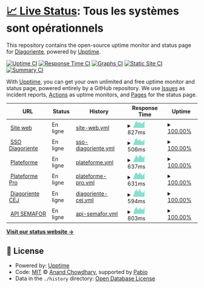 # [📈 Live Status](https://diagoriente.github.io/upptime): <!--live status--> **Tous les systèmes sont opérationnels**

This repository contains the open-source uptime monitor and status page for [Diagoriente](https://diagoriente.beta.gouv.fr), powered by [Upptime](https://github.com/upptime/upptime).

[![Uptime CI](https://github.com/diagoriente/upptime/workflows/Uptime%20CI/badge.svg)](https://github.com/diagoriente/upptime/actions?query=workflow%3A%22Uptime+CI%22)
[![Response Time CI](https://github.com/diagoriente/upptime/workflows/Response%20Time%20CI/badge.svg)](https://github.com/diagoriente/upptime/actions?query=workflow%3A%22Response+Time+CI%22)
[![Graphs CI](https://github.com/diagoriente/upptime/workflows/Graphs%20CI/badge.svg)](https://github.com/diagoriente/upptime/actions?query=workflow%3A%22Graphs+CI%22)
[![Static Site CI](https://github.com/diagoriente/upptime/workflows/Static%20Site%20CI/badge.svg)](https://github.com/diagoriente/upptime/actions?query=workflow%3A%22Static+Site+CI%22)
[![Summary CI](https://github.com/diagoriente/upptime/workflows/Summary%20CI/badge.svg)](https://github.com/diagoriente/upptime/actions?query=workflow%3A%22Summary+CI%22)

With [Upptime](https://upptime.js.org), you can get your own unlimited and free uptime monitor and status page, powered entirely by a GitHub repository. We use [Issues](https://github.com/diagoriente/upptime/issues) as incident reports, [Actions](https://github.com/diagoriente/upptime/actions) as uptime monitors, and [Pages](https://diagoriente.github.io/upptime) for the status page.

<!--start: status pages-->
<!-- This summary is generated by Upptime (https://github.com/upptime/upptime) -->
<!-- Do not edit this manually, your changes will be overwritten -->
<!-- prettier-ignore -->
| URL | Status | History | Response Time | Uptime |
| --- | ------ | ------- | ------------- | ------ |
| <img alt="" src="https://icons.duckduckgo.com/ip3/diagoriente.fr.ico" height="13"> [Site web](https://diagoriente.fr) | En ligne | [site-web.yml](https://github.com/Diagoriente/upptime/commits/HEAD/history/site-web.yml) | <details><summary><img alt="Response time graph" src="./graphs/site-web/response-time-week.png" height="20"> 827ms</summary><br><a href="https://diagoriente.github.io/upptime/history/site-web"><img alt="Response time 1390" src="https://img.shields.io/endpoint?url=https%3A%2F%2Fraw.githubusercontent.com%2FDiagoriente%2Fupptime%2FHEAD%2Fapi%2Fsite-web%2Fresponse-time.json"></a><br><a href="https://diagoriente.github.io/upptime/history/site-web"><img alt="24-hour response time 1101" src="https://img.shields.io/endpoint?url=https%3A%2F%2Fraw.githubusercontent.com%2FDiagoriente%2Fupptime%2FHEAD%2Fapi%2Fsite-web%2Fresponse-time-day.json"></a><br><a href="https://diagoriente.github.io/upptime/history/site-web"><img alt="7-day response time 827" src="https://img.shields.io/endpoint?url=https%3A%2F%2Fraw.githubusercontent.com%2FDiagoriente%2Fupptime%2FHEAD%2Fapi%2Fsite-web%2Fresponse-time-week.json"></a><br><a href="https://diagoriente.github.io/upptime/history/site-web"><img alt="30-day response time 1512" src="https://img.shields.io/endpoint?url=https%3A%2F%2Fraw.githubusercontent.com%2FDiagoriente%2Fupptime%2FHEAD%2Fapi%2Fsite-web%2Fresponse-time-month.json"></a><br><a href="https://diagoriente.github.io/upptime/history/site-web"><img alt="1-year response time 1390" src="https://img.shields.io/endpoint?url=https%3A%2F%2Fraw.githubusercontent.com%2FDiagoriente%2Fupptime%2FHEAD%2Fapi%2Fsite-web%2Fresponse-time-year.json"></a></details> | <details><summary><a href="https://diagoriente.github.io/upptime/history/site-web">100.00%</a></summary><a href="https://diagoriente.github.io/upptime/history/site-web"><img alt="All-time uptime 99.43%" src="https://img.shields.io/endpoint?url=https%3A%2F%2Fraw.githubusercontent.com%2FDiagoriente%2Fupptime%2FHEAD%2Fapi%2Fsite-web%2Fuptime.json"></a><br><a href="https://diagoriente.github.io/upptime/history/site-web"><img alt="24-hour uptime 100.00%" src="https://img.shields.io/endpoint?url=https%3A%2F%2Fraw.githubusercontent.com%2FDiagoriente%2Fupptime%2FHEAD%2Fapi%2Fsite-web%2Fuptime-day.json"></a><br><a href="https://diagoriente.github.io/upptime/history/site-web"><img alt="7-day uptime 100.00%" src="https://img.shields.io/endpoint?url=https%3A%2F%2Fraw.githubusercontent.com%2FDiagoriente%2Fupptime%2FHEAD%2Fapi%2Fsite-web%2Fuptime-week.json"></a><br><a href="https://diagoriente.github.io/upptime/history/site-web"><img alt="30-day uptime 94.97%" src="https://img.shields.io/endpoint?url=https%3A%2F%2Fraw.githubusercontent.com%2FDiagoriente%2Fupptime%2FHEAD%2Fapi%2Fsite-web%2Fuptime-month.json"></a><br><a href="https://diagoriente.github.io/upptime/history/site-web"><img alt="1-year uptime 99.43%" src="https://img.shields.io/endpoint?url=https%3A%2F%2Fraw.githubusercontent.com%2FDiagoriente%2Fupptime%2FHEAD%2Fapi%2Fsite-web%2Fuptime-year.json"></a></details>
| <img alt="" src="https://icons.duckduckgo.com/ip3/authentification.diagoriente.fr.ico" height="13"> [SSO Diagoriente](https://authentification.diagoriente.fr) | En ligne | [sso-diagoriente.yml](https://github.com/Diagoriente/upptime/commits/HEAD/history/sso-diagoriente.yml) | <details><summary><img alt="Response time graph" src="./graphs/sso-diagoriente/response-time-week.png" height="20"> 506ms</summary><br><a href="https://diagoriente.github.io/upptime/history/sso-diagoriente"><img alt="Response time 829" src="https://img.shields.io/endpoint?url=https%3A%2F%2Fraw.githubusercontent.com%2FDiagoriente%2Fupptime%2FHEAD%2Fapi%2Fsso-diagoriente%2Fresponse-time.json"></a><br><a href="https://diagoriente.github.io/upptime/history/sso-diagoriente"><img alt="24-hour response time 632" src="https://img.shields.io/endpoint?url=https%3A%2F%2Fraw.githubusercontent.com%2FDiagoriente%2Fupptime%2FHEAD%2Fapi%2Fsso-diagoriente%2Fresponse-time-day.json"></a><br><a href="https://diagoriente.github.io/upptime/history/sso-diagoriente"><img alt="7-day response time 506" src="https://img.shields.io/endpoint?url=https%3A%2F%2Fraw.githubusercontent.com%2FDiagoriente%2Fupptime%2FHEAD%2Fapi%2Fsso-diagoriente%2Fresponse-time-week.json"></a><br><a href="https://diagoriente.github.io/upptime/history/sso-diagoriente"><img alt="30-day response time 1101" src="https://img.shields.io/endpoint?url=https%3A%2F%2Fraw.githubusercontent.com%2FDiagoriente%2Fupptime%2FHEAD%2Fapi%2Fsso-diagoriente%2Fresponse-time-month.json"></a><br><a href="https://diagoriente.github.io/upptime/history/sso-diagoriente"><img alt="1-year response time 829" src="https://img.shields.io/endpoint?url=https%3A%2F%2Fraw.githubusercontent.com%2FDiagoriente%2Fupptime%2FHEAD%2Fapi%2Fsso-diagoriente%2Fresponse-time-year.json"></a></details> | <details><summary><a href="https://diagoriente.github.io/upptime/history/sso-diagoriente">100.00%</a></summary><a href="https://diagoriente.github.io/upptime/history/sso-diagoriente"><img alt="All-time uptime 99.22%" src="https://img.shields.io/endpoint?url=https%3A%2F%2Fraw.githubusercontent.com%2FDiagoriente%2Fupptime%2FHEAD%2Fapi%2Fsso-diagoriente%2Fuptime.json"></a><br><a href="https://diagoriente.github.io/upptime/history/sso-diagoriente"><img alt="24-hour uptime 100.00%" src="https://img.shields.io/endpoint?url=https%3A%2F%2Fraw.githubusercontent.com%2FDiagoriente%2Fupptime%2FHEAD%2Fapi%2Fsso-diagoriente%2Fuptime-day.json"></a><br><a href="https://diagoriente.github.io/upptime/history/sso-diagoriente"><img alt="7-day uptime 100.00%" src="https://img.shields.io/endpoint?url=https%3A%2F%2Fraw.githubusercontent.com%2FDiagoriente%2Fupptime%2FHEAD%2Fapi%2Fsso-diagoriente%2Fuptime-week.json"></a><br><a href="https://diagoriente.github.io/upptime/history/sso-diagoriente"><img alt="30-day uptime 93.12%" src="https://img.shields.io/endpoint?url=https%3A%2F%2Fraw.githubusercontent.com%2FDiagoriente%2Fupptime%2FHEAD%2Fapi%2Fsso-diagoriente%2Fuptime-month.json"></a><br><a href="https://diagoriente.github.io/upptime/history/sso-diagoriente"><img alt="1-year uptime 99.22%" src="https://img.shields.io/endpoint?url=https%3A%2F%2Fraw.githubusercontent.com%2FDiagoriente%2Fupptime%2FHEAD%2Fapi%2Fsso-diagoriente%2Fuptime-year.json"></a></details>
| <img alt="" src="https://icons.duckduckgo.com/ip3/plateforme.diagoriente.fr.ico" height="13"> [Plateforme](https://plateforme.diagoriente.fr) | En ligne | [plateforme.yml](https://github.com/Diagoriente/upptime/commits/HEAD/history/plateforme.yml) | <details><summary><img alt="Response time graph" src="./graphs/plateforme/response-time-week.png" height="20"> 637ms</summary><br><a href="https://diagoriente.github.io/upptime/history/plateforme"><img alt="Response time 887" src="https://img.shields.io/endpoint?url=https%3A%2F%2Fraw.githubusercontent.com%2FDiagoriente%2Fupptime%2FHEAD%2Fapi%2Fplateforme%2Fresponse-time.json"></a><br><a href="https://diagoriente.github.io/upptime/history/plateforme"><img alt="24-hour response time 764" src="https://img.shields.io/endpoint?url=https%3A%2F%2Fraw.githubusercontent.com%2FDiagoriente%2Fupptime%2FHEAD%2Fapi%2Fplateforme%2Fresponse-time-day.json"></a><br><a href="https://diagoriente.github.io/upptime/history/plateforme"><img alt="7-day response time 637" src="https://img.shields.io/endpoint?url=https%3A%2F%2Fraw.githubusercontent.com%2FDiagoriente%2Fupptime%2FHEAD%2Fapi%2Fplateforme%2Fresponse-time-week.json"></a><br><a href="https://diagoriente.github.io/upptime/history/plateforme"><img alt="30-day response time 797" src="https://img.shields.io/endpoint?url=https%3A%2F%2Fraw.githubusercontent.com%2FDiagoriente%2Fupptime%2FHEAD%2Fapi%2Fplateforme%2Fresponse-time-month.json"></a><br><a href="https://diagoriente.github.io/upptime/history/plateforme"><img alt="1-year response time 887" src="https://img.shields.io/endpoint?url=https%3A%2F%2Fraw.githubusercontent.com%2FDiagoriente%2Fupptime%2FHEAD%2Fapi%2Fplateforme%2Fresponse-time-year.json"></a></details> | <details><summary><a href="https://diagoriente.github.io/upptime/history/plateforme">100.00%</a></summary><a href="https://diagoriente.github.io/upptime/history/plateforme"><img alt="All-time uptime 99.39%" src="https://img.shields.io/endpoint?url=https%3A%2F%2Fraw.githubusercontent.com%2FDiagoriente%2Fupptime%2FHEAD%2Fapi%2Fplateforme%2Fuptime.json"></a><br><a href="https://diagoriente.github.io/upptime/history/plateforme"><img alt="24-hour uptime 100.00%" src="https://img.shields.io/endpoint?url=https%3A%2F%2Fraw.githubusercontent.com%2FDiagoriente%2Fupptime%2FHEAD%2Fapi%2Fplateforme%2Fuptime-day.json"></a><br><a href="https://diagoriente.github.io/upptime/history/plateforme"><img alt="7-day uptime 100.00%" src="https://img.shields.io/endpoint?url=https%3A%2F%2Fraw.githubusercontent.com%2FDiagoriente%2Fupptime%2FHEAD%2Fapi%2Fplateforme%2Fuptime-week.json"></a><br><a href="https://diagoriente.github.io/upptime/history/plateforme"><img alt="30-day uptime 94.64%" src="https://img.shields.io/endpoint?url=https%3A%2F%2Fraw.githubusercontent.com%2FDiagoriente%2Fupptime%2FHEAD%2Fapi%2Fplateforme%2Fuptime-month.json"></a><br><a href="https://diagoriente.github.io/upptime/history/plateforme"><img alt="1-year uptime 99.39%" src="https://img.shields.io/endpoint?url=https%3A%2F%2Fraw.githubusercontent.com%2FDiagoriente%2Fupptime%2FHEAD%2Fapi%2Fplateforme%2Fuptime-year.json"></a></details>
| <img alt="" src="https://icons.duckduckgo.com/ip3/plateforme-pro.diagoriente.fr.ico" height="13"> [Plateforme Pro](https://plateforme-pro.diagoriente.fr) | En ligne | [plateforme-pro.yml](https://github.com/Diagoriente/upptime/commits/HEAD/history/plateforme-pro.yml) | <details><summary><img alt="Response time graph" src="./graphs/plateforme-pro/response-time-week.png" height="20"> 631ms</summary><br><a href="https://diagoriente.github.io/upptime/history/plateforme-pro"><img alt="Response time 949" src="https://img.shields.io/endpoint?url=https%3A%2F%2Fraw.githubusercontent.com%2FDiagoriente%2Fupptime%2FHEAD%2Fapi%2Fplateforme-pro%2Fresponse-time.json"></a><br><a href="https://diagoriente.github.io/upptime/history/plateforme-pro"><img alt="24-hour response time 801" src="https://img.shields.io/endpoint?url=https%3A%2F%2Fraw.githubusercontent.com%2FDiagoriente%2Fupptime%2FHEAD%2Fapi%2Fplateforme-pro%2Fresponse-time-day.json"></a><br><a href="https://diagoriente.github.io/upptime/history/plateforme-pro"><img alt="7-day response time 631" src="https://img.shields.io/endpoint?url=https%3A%2F%2Fraw.githubusercontent.com%2FDiagoriente%2Fupptime%2FHEAD%2Fapi%2Fplateforme-pro%2Fresponse-time-week.json"></a><br><a href="https://diagoriente.github.io/upptime/history/plateforme-pro"><img alt="30-day response time 1356" src="https://img.shields.io/endpoint?url=https%3A%2F%2Fraw.githubusercontent.com%2FDiagoriente%2Fupptime%2FHEAD%2Fapi%2Fplateforme-pro%2Fresponse-time-month.json"></a><br><a href="https://diagoriente.github.io/upptime/history/plateforme-pro"><img alt="1-year response time 949" src="https://img.shields.io/endpoint?url=https%3A%2F%2Fraw.githubusercontent.com%2FDiagoriente%2Fupptime%2FHEAD%2Fapi%2Fplateforme-pro%2Fresponse-time-year.json"></a></details> | <details><summary><a href="https://diagoriente.github.io/upptime/history/plateforme-pro">100.00%</a></summary><a href="https://diagoriente.github.io/upptime/history/plateforme-pro"><img alt="All-time uptime 99.40%" src="https://img.shields.io/endpoint?url=https%3A%2F%2Fraw.githubusercontent.com%2FDiagoriente%2Fupptime%2FHEAD%2Fapi%2Fplateforme-pro%2Fuptime.json"></a><br><a href="https://diagoriente.github.io/upptime/history/plateforme-pro"><img alt="24-hour uptime 100.00%" src="https://img.shields.io/endpoint?url=https%3A%2F%2Fraw.githubusercontent.com%2FDiagoriente%2Fupptime%2FHEAD%2Fapi%2Fplateforme-pro%2Fuptime-day.json"></a><br><a href="https://diagoriente.github.io/upptime/history/plateforme-pro"><img alt="7-day uptime 100.00%" src="https://img.shields.io/endpoint?url=https%3A%2F%2Fraw.githubusercontent.com%2FDiagoriente%2Fupptime%2FHEAD%2Fapi%2Fplateforme-pro%2Fuptime-week.json"></a><br><a href="https://diagoriente.github.io/upptime/history/plateforme-pro"><img alt="30-day uptime 94.69%" src="https://img.shields.io/endpoint?url=https%3A%2F%2Fraw.githubusercontent.com%2FDiagoriente%2Fupptime%2FHEAD%2Fapi%2Fplateforme-pro%2Fuptime-month.json"></a><br><a href="https://diagoriente.github.io/upptime/history/plateforme-pro"><img alt="1-year uptime 99.40%" src="https://img.shields.io/endpoint?url=https%3A%2F%2Fraw.githubusercontent.com%2FDiagoriente%2Fupptime%2FHEAD%2Fapi%2Fplateforme-pro%2Fuptime-year.json"></a></details>
| <img alt="" src="https://icons.duckduckgo.com/ip3/cej.diagoriente.fr.ico" height="13"> [Diagoriente CEJ](https://cej.diagoriente.fr) | En ligne | [diagoriente-cej.yml](https://github.com/Diagoriente/upptime/commits/HEAD/history/diagoriente-cej.yml) | <details><summary><img alt="Response time graph" src="./graphs/diagoriente-cej/response-time-week.png" height="20"> 594ms</summary><br><a href="https://diagoriente.github.io/upptime/history/diagoriente-cej"><img alt="Response time 2324" src="https://img.shields.io/endpoint?url=https%3A%2F%2Fraw.githubusercontent.com%2FDiagoriente%2Fupptime%2FHEAD%2Fapi%2Fdiagoriente-cej%2Fresponse-time.json"></a><br><a href="https://diagoriente.github.io/upptime/history/diagoriente-cej"><img alt="24-hour response time 694" src="https://img.shields.io/endpoint?url=https%3A%2F%2Fraw.githubusercontent.com%2FDiagoriente%2Fupptime%2FHEAD%2Fapi%2Fdiagoriente-cej%2Fresponse-time-day.json"></a><br><a href="https://diagoriente.github.io/upptime/history/diagoriente-cej"><img alt="7-day response time 594" src="https://img.shields.io/endpoint?url=https%3A%2F%2Fraw.githubusercontent.com%2FDiagoriente%2Fupptime%2FHEAD%2Fapi%2Fdiagoriente-cej%2Fresponse-time-week.json"></a><br><a href="https://diagoriente.github.io/upptime/history/diagoriente-cej"><img alt="30-day response time 2655" src="https://img.shields.io/endpoint?url=https%3A%2F%2Fraw.githubusercontent.com%2FDiagoriente%2Fupptime%2FHEAD%2Fapi%2Fdiagoriente-cej%2Fresponse-time-month.json"></a><br><a href="https://diagoriente.github.io/upptime/history/diagoriente-cej"><img alt="1-year response time 2324" src="https://img.shields.io/endpoint?url=https%3A%2F%2Fraw.githubusercontent.com%2FDiagoriente%2Fupptime%2FHEAD%2Fapi%2Fdiagoriente-cej%2Fresponse-time-year.json"></a></details> | <details><summary><a href="https://diagoriente.github.io/upptime/history/diagoriente-cej">100.00%</a></summary><a href="https://diagoriente.github.io/upptime/history/diagoriente-cej"><img alt="All-time uptime 96.03%" src="https://img.shields.io/endpoint?url=https%3A%2F%2Fraw.githubusercontent.com%2FDiagoriente%2Fupptime%2FHEAD%2Fapi%2Fdiagoriente-cej%2Fuptime.json"></a><br><a href="https://diagoriente.github.io/upptime/history/diagoriente-cej"><img alt="24-hour uptime 100.00%" src="https://img.shields.io/endpoint?url=https%3A%2F%2Fraw.githubusercontent.com%2FDiagoriente%2Fupptime%2FHEAD%2Fapi%2Fdiagoriente-cej%2Fuptime-day.json"></a><br><a href="https://diagoriente.github.io/upptime/history/diagoriente-cej"><img alt="7-day uptime 100.00%" src="https://img.shields.io/endpoint?url=https%3A%2F%2Fraw.githubusercontent.com%2FDiagoriente%2Fupptime%2FHEAD%2Fapi%2Fdiagoriente-cej%2Fuptime-week.json"></a><br><a href="https://diagoriente.github.io/upptime/history/diagoriente-cej"><img alt="30-day uptime 93.90%" src="https://img.shields.io/endpoint?url=https%3A%2F%2Fraw.githubusercontent.com%2FDiagoriente%2Fupptime%2FHEAD%2Fapi%2Fdiagoriente-cej%2Fuptime-month.json"></a><br><a href="https://diagoriente.github.io/upptime/history/diagoriente-cej"><img alt="1-year uptime 96.03%" src="https://img.shields.io/endpoint?url=https%3A%2F%2Fraw.githubusercontent.com%2FDiagoriente%2Fupptime%2FHEAD%2Fapi%2Fdiagoriente-cej%2Fuptime-year.json"></a></details>
| <img alt="" src="https://icons.duckduckgo.com/ip3/semafor.diagoriente.fr.ico" height="13"> [API SEMAFOR](https://semafor.diagoriente.fr/docs) | En ligne | [api-semafor.yml](https://github.com/Diagoriente/upptime/commits/HEAD/history/api-semafor.yml) | <details><summary><img alt="Response time graph" src="./graphs/api-semafor/response-time-week.png" height="20"> 803ms</summary><br><a href="https://diagoriente.github.io/upptime/history/api-semafor"><img alt="Response time 1491" src="https://img.shields.io/endpoint?url=https%3A%2F%2Fraw.githubusercontent.com%2FDiagoriente%2Fupptime%2FHEAD%2Fapi%2Fapi-semafor%2Fresponse-time.json"></a><br><a href="https://diagoriente.github.io/upptime/history/api-semafor"><img alt="24-hour response time 1025" src="https://img.shields.io/endpoint?url=https%3A%2F%2Fraw.githubusercontent.com%2FDiagoriente%2Fupptime%2FHEAD%2Fapi%2Fapi-semafor%2Fresponse-time-day.json"></a><br><a href="https://diagoriente.github.io/upptime/history/api-semafor"><img alt="7-day response time 803" src="https://img.shields.io/endpoint?url=https%3A%2F%2Fraw.githubusercontent.com%2FDiagoriente%2Fupptime%2FHEAD%2Fapi%2Fapi-semafor%2Fresponse-time-week.json"></a><br><a href="https://diagoriente.github.io/upptime/history/api-semafor"><img alt="30-day response time 2327" src="https://img.shields.io/endpoint?url=https%3A%2F%2Fraw.githubusercontent.com%2FDiagoriente%2Fupptime%2FHEAD%2Fapi%2Fapi-semafor%2Fresponse-time-month.json"></a><br><a href="https://diagoriente.github.io/upptime/history/api-semafor"><img alt="1-year response time 1491" src="https://img.shields.io/endpoint?url=https%3A%2F%2Fraw.githubusercontent.com%2FDiagoriente%2Fupptime%2FHEAD%2Fapi%2Fapi-semafor%2Fresponse-time-year.json"></a></details> | <details><summary><a href="https://diagoriente.github.io/upptime/history/api-semafor">100.00%</a></summary><a href="https://diagoriente.github.io/upptime/history/api-semafor"><img alt="All-time uptime 98.86%" src="https://img.shields.io/endpoint?url=https%3A%2F%2Fraw.githubusercontent.com%2FDiagoriente%2Fupptime%2FHEAD%2Fapi%2Fapi-semafor%2Fuptime.json"></a><br><a href="https://diagoriente.github.io/upptime/history/api-semafor"><img alt="24-hour uptime 100.00%" src="https://img.shields.io/endpoint?url=https%3A%2F%2Fraw.githubusercontent.com%2FDiagoriente%2Fupptime%2FHEAD%2Fapi%2Fapi-semafor%2Fuptime-day.json"></a><br><a href="https://diagoriente.github.io/upptime/history/api-semafor"><img alt="7-day uptime 100.00%" src="https://img.shields.io/endpoint?url=https%3A%2F%2Fraw.githubusercontent.com%2FDiagoriente%2Fupptime%2FHEAD%2Fapi%2Fapi-semafor%2Fuptime-week.json"></a><br><a href="https://diagoriente.github.io/upptime/history/api-semafor"><img alt="30-day uptime 90.18%" src="https://img.shields.io/endpoint?url=https%3A%2F%2Fraw.githubusercontent.com%2FDiagoriente%2Fupptime%2FHEAD%2Fapi%2Fapi-semafor%2Fuptime-month.json"></a><br><a href="https://diagoriente.github.io/upptime/history/api-semafor"><img alt="1-year uptime 98.86%" src="https://img.shields.io/endpoint?url=https%3A%2F%2Fraw.githubusercontent.com%2FDiagoriente%2Fupptime%2FHEAD%2Fapi%2Fapi-semafor%2Fuptime-year.json"></a></details>

<!--end: status pages-->

[**Visit our status website →**](https://diagoriente.github.io/upptime)

## 📄 License

- Powered by: [Upptime](https://github.com/upptime/upptime)
- Code: [MIT](./LICENSE) © [Anand Chowdhary](https://anandchowdhary.com), supported by [Pabio](https://pabio.com)
- Data in the `./history` directory: [Open Database License](https://opendatacommons.org/licenses/odbl/1-0/)
